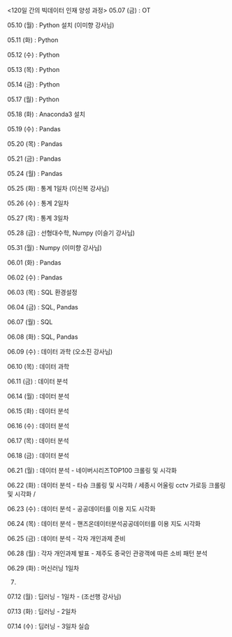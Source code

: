 <120일 간의 빅데이터 인재 양성 과정>
05.07 (금) : OT

05.10 (월) : Python 설치 (이미향 강사님)

05.11 (화) : Python

05.12 (수) : Python

05.13 (목) : Python

05.14 (금) : Python

05.17 (월) : Python

05.18 (화) : Anaconda3 설치

05.19 (수) : Pandas

05.20 (목) : Pandas

05.21 (금) : Pandas

05.24 (월) : Pandas

05.25 (화) : 통계 1일차 (이신복 강사님)

05.26 (수) : 통계 2일차

05.27 (목) : 통계 3일차 

05.28 (금) : 선형대수학, Numpy (이슬기 강사님)

05.31 (월) : Numpy (이미향 강사님)

06.01 (화) : Pandas

06.02 (수) : Pandas

06.03 (목) : SQL 환경설정

06.04 (금) : SQL, Pandas

06.07 (월) : SQL

06.08 (화) : SQL, Pandas

06.09 (수) : 데이터 과학 (오소진 강사님)

06.10 (목) : 데이터 과학

06.11 (금) : 데이터 분석 

06.14 (월) : 데이터 분석 

06.15 (화) : 데이터 분석 

06.16 (수) : 데이터 분석

06.17 (목) : 데이터 분석

06.18 (금) : 데이터 분석

06.21 (월) : 데이터 분석 - 네이버시리즈TOP100 크롤링 및 시각화

06.22 (화) : 데이터 분석 - 타슈 크롤링 및 시각화 / 세종시 어울링 cctv 가로등 크롤링 및 시각화 /

06.23 (수) : 데이터 분석 - 공공데이터를 이용 지도 시각화

06.24 (목) : 데이터 분석 - 핸즈온데이터분석공공데이터를 이용 지도 시각화

06.25 (금) : 데이터 분석 - 각자 개인과제 준비

06.28 (월) : 각자 개인과제 발표 - 제주도 중국인 관광객에 따른 소비 패턴 분석

06.29 (화) : 머신러닝 1일차

07.

07.12 (월) : 딥러닝 - 1일차 - (조선행 강사님)

07.13 (화) : 딥러닝 - 2일차

07.14 (수) : 딥러닝 - 3일차 실습
